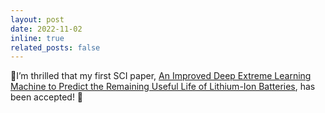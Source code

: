 ```yaml
---
layout: post
date: 2022-11-02
inline: true
related_posts: false
---
```


🎉I’m thrilled that my first SCI paper, [An Improved Deep Extreme Learning Machine to Predict the Remaining Useful Life of Lithium-Ion Batteries](https://www.frontiersin.org/journals/energy-research/articles/10.3389/fenrg.2022.1032660/full), has been accepted! 🥳
